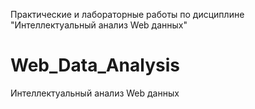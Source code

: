 Практические и лабораторные работы по дисциплине "Интеллектуальный анализ Web данных"
# Web_Data_Analysis
Интеллектуальный анализ Web данных
